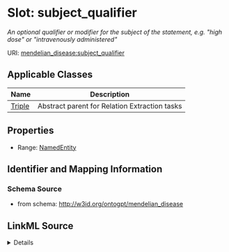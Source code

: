 # Slot: subject_qualifier
_An optional qualifier or modifier for the subject of the statement, e.g. "high dose" or "intravenously administered"_


URI: [mendelian_disease:subject_qualifier](http://w3id.org/ontogpt/mendelian_disease/subject_qualifier)



<!-- no inheritance hierarchy -->




## Applicable Classes

| Name | Description |
| --- | --- |
[Triple](Triple.md) | Abstract parent for Relation Extraction tasks






## Properties

* Range: [NamedEntity](NamedEntity.md)







## Identifier and Mapping Information







### Schema Source


* from schema: http://w3id.org/ontogpt/mendelian_disease




## LinkML Source

<details>
```yaml
name: subject_qualifier
description: An optional qualifier or modifier for the subject of the statement, e.g.
  "high dose" or "intravenously administered"
from_schema: http://w3id.org/ontogpt/mendelian_disease
rank: 1000
alias: subject_qualifier
owner: Triple
domain_of:
- Triple
range: NamedEntity

```
</details>